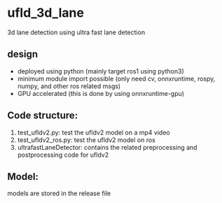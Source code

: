 # ufld_3d_lane
3d lane detection using ultra fast lane detection

## design
* deployed using python (mainly target ros1 using python3)
* minimum module import possible (only need cv, onnxruntime, rospy, numpy, and other ros related msgs)
* GPU accelerated (this is done by using onnxruntime-gpu)


## Code structure:

1. test_ufldv2.py: test the ufldv2 model on a mp4 video
2. test_ufldv2_ros.py: test the ufldv2 model on ros
3. ultrafastLaneDetector: contains the related preprocessing and postprocessing code for ufldv2

## Model: 
models are stored in the release file

